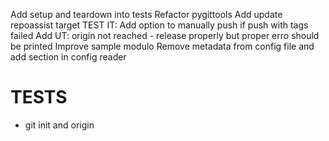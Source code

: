 Add setup and teardown into tests
Refactor pygittools
Add update repoassist target
TEST IT: Add option to manually push if push with tags failed
Add UT: origin not reached - release properly but proper erro should be printed
Improve sample modulo 
Remove metadata from config file and add section in config reader

# TESTS
- git init and origin
